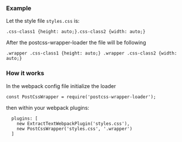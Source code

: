 
### Example

Let the style file `styles.css` is:
```
.css-class1 {height: auto;}.css-class2 {width: auto;}
```

After the postcss-wrapper-loader the file will be following
```
.wrapper .css-class1 {height: auto;} .wrapper .css-class2 {width: auto;}
```

### How it works
In the webpack config file initialize the loader
```
const PostCssWrapper = require('postcss-wrapper-loader');
```

then within your webpack plugins:
```
  plugins: [
    new ExtractTextWebpackPlugin('styles.css'),
    new PostCssWrapper('styles.css', '.wrapper')
  ]
```
